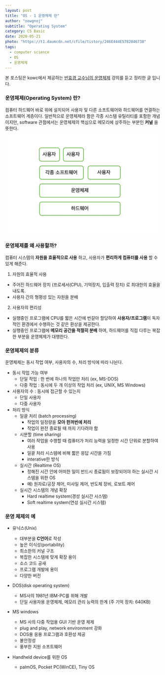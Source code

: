 ```yaml
---
layout: post
title: "OS - 1 운영체제 란"
author: "oowgnoj"
subtitle: "Operating System"
category: CS Basic
date: 2020-05-21
photo: "https://t1.daumcdn.net/cfile/tistory/246E444E5782046738"
tags:
  - computer science
  - OS
  - 운영체제
---
```


본 포스팅은 kowc에서 제공하는 [반효경 교수님의 운영체제](http://www.kocw.net/home/search/kemView.do?kemId=1046323&ar=pop) 강의를 듣고 정리한 글 입니다.


### 운영체제(Operating System) 란?

컴퓨터 하드웨어 바로 위에 설치되어 사용자 및 다른 소프트웨어와 하드웨어를 연결하는 소프트웨어 계층이다. 일반적으로 운영체제라 함은 각종 시스템 유틸리티를 포함한 개념이지만, software 관점에서는 운영체제의 핵심으로 메모리에 상주하는 부분인 **커널** 을 뜻한다.
![OS](./../images/in-post/OS/OS-intro.png)
### 운영체제를 왜 사용할까?

컴퓨터 시스템의 **자원을 효율적으로 사용** 하고, 사용자가 **편리하게 컴퓨터를 사용** 할 수 있게 해준다.
1. 자원의 효율적 사용
- 주어진 하드웨어 장치 (프로세서(CPU), 기억장치, 입출력 장치) 로 최대한의 효율을 내도록.
- 사용자 간의 형평성 있는 자원을 분배

2. 사용자의 편리성
- 실행중인 프로그램에 CPU를 짧은 시간에 번갈아 할당하여 **사용자/프로그램**이 독자적인 환경에서 수행하는 것 같은 환상을 제공한다.
- 실행중인 프로그램에 **메모리 공간을 적절히 분배** 하여, 하드웨어를 직접 다루는 복잡한 부분을 운영체제가 대행한다.


### 운영체제의 분류

운영체제는 동시 작업 여부, 사용자의 수, 처리 방식에 따라 나뉜다.
- 동시 작업 가능 여부
    - 단일 작업 : 한 번에 하나의 작업만 처리 (ex, MS-DOS)
    - 다중 작업 : 동시에 두 개 이상의 작업 처리 (ex, UNIX, MS Windows)
- 사용자의 수 : 동시에 접근할 수 있는지
    - 단일 사용자
    - 다중 사용자
- 처리 방식
    - 일괄 처리 (batch processing)
        - 작업의 일정량을 **모아 한꺼번에 처리**
        - 작업이 완전 종료될 때 까지 기다려야 함
    - 시분할 (time sharing)
        - 여러 작업을 수행할 때 컴퓨터가 처리 능력을 일정한 시간 단위로 분할하여 사용
        - 일괄 처리 시스템에 비해 짧은 응답 시간을 가짐
        - interative한 방식
    - 실시간 (Realtime OS)
        - 정해진 시간 안에 어떠한 일이 반드시 종료됨이 보장되어야 하는 실시간 시스템을 위한 OS
        - 예) 원자로/공장 제어, 미사일 제어, 반도체 장비, 로보트 제어
    - 실시간 시스템의 개념 확장
        - Hard realtime system(경성 실시간 시스템)
        - Soft realtime system(연성 실시간 시스템)

### 운영 체제의 예

- 유닉스(Unix)
    - 대부분을 **C언어**로 작성
    - 높은 이식성(portability)
    - 최소한의 커널 구조
    - 복잡한 시스템에 맞게 확장 용이
    - 소스 코드 공새
    - 프로그램 개발에 용이
    - 다양한 버전

- DOS(disk operating system)
    - MS사의 1981년 IBM-PC를 위해 개발
    - 단일 사용자용 운영체제, 메모리 관리 능력의 한계 (주 기억 장치: 640KB)

- MS windows
    - MS 사의 다중 작업용 GUI 기반 운영 체제
    - plug and play, network environment 강화
    - DOS용 응용 프로그램과 호환성 제공
    - 불안정성
    - 풍부한 지원 소프트웨어

- Handheld device를 위한 OS
    - palmOS, Pocket PC(WinCE), Tiny OS


